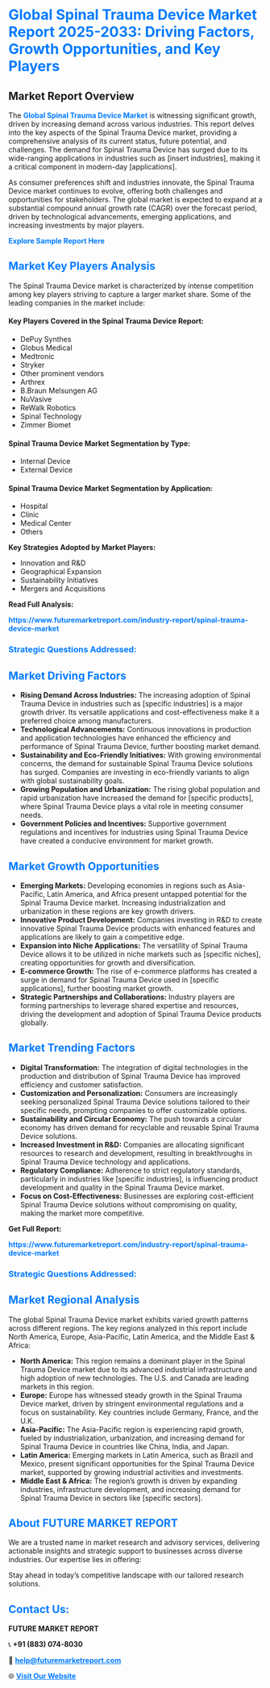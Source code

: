 <h1 style="color: #007BFF;">Global Spinal Trauma Device Market Report 2025-2033: Driving Factors, Growth Opportunities, and Key Players</h1>

<section id="overview">
<h2>Market Report Overview</h2>
<p>The <a href="https://www.futuremarketreport.com/industry-report/spinal-trauma-device-market" style="color: #007BFF; text-decoration: none;"><strong>Global Spinal Trauma Device Market</strong></a> is witnessing significant growth, driven by increasing demand across various industries. This report delves into the key aspects of the Spinal Trauma Device market, providing a comprehensive analysis of its current status, future potential, and challenges. The demand for Spinal Trauma Device has surged due to its wide-ranging applications in industries such as [insert industries], making it a critical component in modern-day [applications].</p>
<p>As consumer preferences shift and industries innovate, the Spinal Trauma Device market continues to evolve, offering both challenges and opportunities for stakeholders. The global market is expected to expand at a substantial compound annual growth rate (CAGR) over the forecast period, driven by technological advancements, emerging applications, and increasing investments by major players.</p>
</section>

<section id="overview">
<p><a href="https://www.futuremarketreport.com/request-sample/reportId=83922" style="color: #007BFF; text-decoration: none;"><strong>Explore Sample Report Here</strong></a></p>
</section>

<section id="key-players">
<h2 style="color: #007BFF;">Market Key Players Analysis</h2>
<p>The Spinal Trauma Device market is characterized by intense competition among key players striving to capture a larger market share. Some of the leading companies in the market include:</p>
<h4>Key Players Covered in the Spinal Trauma Device Report:</h4>
<ul><li>DePuy Synthes</li><li>Globus Medical</li><li>Medtronic</li><li>Stryker</li><li>Other prominent vendors</li><li>Arthrex</li><li>B.Braun Melsungen AG</li><li>NuVasive</li><li>ReWalk Robotics</li><li>Spinal Technology</li><li>Zimmer Biomet</li></ul>
<h4>Spinal Trauma Device Market Segmentation by Type:</h4>
<ul><li>Internal Device</li><li>External Device</li></ul>

<h4>Spinal Trauma Device Market Segmentation by Application:</h4>
<ul><li>Hospital</li><li>Clinic</li><li>Medical Center</li><li>Others</li></ul>
<p><strong>Key Strategies Adopted by Market Players:</strong></p>
<ul>
<li>Innovation and R&D</li>
<li>Geographical Expansion</li>
<li>Sustainability Initiatives</li>
<li>Mergers and Acquisitions</li>
</ul>
</section>

<section>
<p><strong>Read Full Analysis: </strong></p><a href="https://www.futuremarketreport.com/industry-report/spinal-trauma-device-market" style="color: #007BFF; text-decoration: none;"><strong>https://www.futuremarketreport.com/industry-report/spinal-trauma-device-market</strong></a>
<h3 style="color: #007BFF;">Strategic Questions Addressed:</h3>
</section>

<section id="driving-factors">
<h2 style="color: #007BFF;">Market Driving Factors</h2>
<ul>
<li><strong>Rising Demand Across Industries:</strong> The increasing adoption of Spinal Trauma Device in industries such as [specific industries] is a major growth driver. Its versatile applications and cost-effectiveness make it a preferred choice among manufacturers.</li>
<li><strong>Technological Advancements:</strong> Continuous innovations in production and application technologies have enhanced the efficiency and performance of Spinal Trauma Device, further boosting market demand.</li>
<li><strong>Sustainability and Eco-Friendly Initiatives:</strong> With growing environmental concerns, the demand for sustainable Spinal Trauma Device solutions has surged. Companies are investing in eco-friendly variants to align with global sustainability goals.</li>
<li><strong>Growing Population and Urbanization:</strong> The rising global population and rapid urbanization have increased the demand for [specific products], where Spinal Trauma Device plays a vital role in meeting consumer needs.</li>
<li><strong>Government Policies and Incentives:</strong> Supportive government regulations and incentives for industries using Spinal Trauma Device have created a conducive environment for market growth.</li>
</ul>
</section>

<section id="growth-opportunities">
<h2 style="color: #007BFF;">Market Growth Opportunities</h2>
<ul>
<li><strong>Emerging Markets:</strong> Developing economies in regions such as Asia-Pacific, Latin America, and Africa present untapped potential for the Spinal Trauma Device market. Increasing industrialization and urbanization in these regions are key growth drivers.</li>
<li><strong>Innovative Product Development:</strong> Companies investing in R&D to create innovative Spinal Trauma Device products with enhanced features and applications are likely to gain a competitive edge.</li>
<li><strong>Expansion into Niche Applications:</strong> The versatility of Spinal Trauma Device allows it to be utilized in niche markets such as [specific niches], creating opportunities for growth and diversification.</li>
<li><strong>E-commerce Growth:</strong> The rise of e-commerce platforms has created a surge in demand for Spinal Trauma Device used in [specific applications], further boosting market growth.</li>
<li><strong>Strategic Partnerships and Collaborations:</strong> Industry players are forming partnerships to leverage shared expertise and resources, driving the development and adoption of Spinal Trauma Device products globally.</li>
</ul>
</section>

<section id="trending-factors">
<h2 style="color: #007BFF;">Market Trending Factors</h2>
<ul>
<li><strong>Digital Transformation:</strong> The integration of digital technologies in the production and distribution of Spinal Trauma Device has improved efficiency and customer satisfaction.</li>
<li><strong>Customization and Personalization:</strong> Consumers are increasingly seeking personalized Spinal Trauma Device solutions tailored to their specific needs, prompting companies to offer customizable options.</li>
<li><strong>Sustainability and Circular Economy:</strong> The push towards a circular economy has driven demand for recyclable and reusable Spinal Trauma Device solutions.</li>
<li><strong>Increased Investment in R&D:</strong> Companies are allocating significant resources to research and development, resulting in breakthroughs in Spinal Trauma Device technology and applications.</li>
<li><strong>Regulatory Compliance:</strong> Adherence to strict regulatory standards, particularly in industries like [specific industries], is influencing product development and quality in the Spinal Trauma Device market.</li>
<li><strong>Focus on Cost-Effectiveness:</strong> Businesses are exploring cost-efficient Spinal Trauma Device solutions without compromising on quality, making the market more competitive.</li>
</ul>
</section>

<section>
<p><strong>Get Full Report: </strong></p><a href="https://www.futuremarketreport.com/industry-report/spinal-trauma-device-market" style="color: #007BFF; text-decoration: none;"><strong>https://www.futuremarketreport.com/industry-report/spinal-trauma-device-market</strong></a>
<h3 style="color: #007BFF;">Strategic Questions Addressed:</h3>
</section>


<section id="regional-analysis">
<h2 style="color: #007BFF;">Market Regional Analysis</h2>
<p>The global Spinal Trauma Device market exhibits varied growth patterns across different regions. The key regions analyzed in this report include North America, Europe, Asia-Pacific, Latin America, and the Middle East & Africa:</p>
<ul>
<li><strong>North America:</strong> This region remains a dominant player in the Spinal Trauma Device market due to its advanced industrial infrastructure and high adoption of new technologies. The U.S. and Canada are leading markets in this region.</li>
<li><strong>Europe:</strong> Europe has witnessed steady growth in the Spinal Trauma Device market, driven by stringent environmental regulations and a focus on sustainability. Key countries include Germany, France, and the U.K.</li>
<li><strong>Asia-Pacific:</strong> The Asia-Pacific region is experiencing rapid growth, fueled by industrialization, urbanization, and increasing demand for Spinal Trauma Device in countries like China, India, and Japan.</li>
<li><strong>Latin America:</strong> Emerging markets in Latin America, such as Brazil and Mexico, present significant opportunities for the Spinal Trauma Device market, supported by growing industrial activities and investments.</li>
<li><strong>Middle East & Africa:</strong> The region’s growth is driven by expanding industries, infrastructure development, and increasing demand for Spinal Trauma Device in sectors like [specific sectors].</li>
</ul>
</section>

<footer>
<h2 style="color: #007BFF;">About FUTURE MARKET REPORT</h2>
<p>We are a trusted name in market research and advisory services, delivering actionable insights and strategic support to businesses across diverse industries. Our expertise lies in offering:</p>

<p>Stay ahead in today’s competitive landscape with our tailored research solutions.</p>

<h2 style="color: #007BFF;">Contact Us:</h2>
<p><strong>FUTURE MARKET REPORT</strong></p>
<p>📞 <strong>+91 (883) 074-8030</strong></p>
<p>📧 <strong><a href="mailto:help@futuremarketreport.com" style="color: #007BFF;">help@futuremarketreport.com</a></strong></p>
<p>🌐 <strong><a href="https://www.futuremarketreport.com/" style="color: #007BFF;">Visit Our Website</a></strong></p>
</footer>